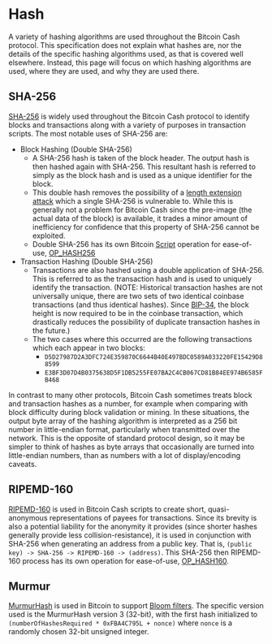 # Hash

A variety of hashing algorithms are used throughout the Bitcoin Cash protocol.
This specification does not explain what hashes are, nor the details of the specific hashing algorithms used, as that is covered well elsewhere.
Instead, this page will focus on which hashing algorithms are used, where they are used, and why they are used there.

## SHA-256
[SHA-256](https://en.wikipedia.org/wiki/SHA-2) is widely used throughout the Bitcoin Cash protocol to identify blocks and transactions along with a variety of purposes in transaction scripts.
The most notable uses of SHA-256 are:

 - Block Hashing (Double SHA-256)
	 - A SHA-256 hash is taken of the block header.
The output hash is then hashed again with SHA-256.
This resultant hash is referred to simply as the block hash and is used as a unique identifier for the block.
	 - This double hash removes the possibility of a [length extension attack](https://en.wikipedia.org/wiki/Length_extension_attack) which a single SHA-256 is vulnerable to.
While this is generally not a problem for Bitcoin Cash since the pre-image (the actual data of the block) is available, it trades a minor amount of inefficiency for confidence that this property of SHA-256 cannot be exploited.
	 - Double SHA-256 has its own Bitcoin [Script](/protocol/blockchain/script) operation for ease-of-use, [OP_HASH256](/protocol/blockchain/script/opcodes/op-hash256)
 - Transaction Hashing (Double SHA-256)
	 - Transactions are also hashed using a double application of SHA-256.
This is referred to as the transaction hash and is used to uniquely identify the transaction.
(NOTE: Historical transaction hashes are not universally unique, there are two sets of two identical coinbase transactions (and thus identical hashes).
Since [BIP-34](/protocol/forks/bip-0034), the block height is now required to be in the coinbase transaction, which drastically reduces the possibility of duplicate transaction hashes in the future.)
	 - The two cases where this occurred are the following transactions which each appear in two blocks:
		 - `D5D27987D2A3DFC724E359870C6644B40E497BDC0589A033220FE15429D88599`
		 - `E3BF3D07D4B0375638D5F1DB5255FE07BA2C4CB067CD81B84EE974B6585FB468`

In contrast to many other protocols, Bitcoin Cash sometimes treats block and transaction hashes as a number, for example when comparing with block difficulty during block validation or mining.
In these situations, the output byte array of the hashing algorithm is interpreted as a 256 bit number in little-endian format, particularly when transmitted over the network.
This is the opposite of standard protocol design, so it may be simpler to think of hashes as byte arrays that occasionally are turned into little-endian numbers, than as numbers with a lot of display/encoding caveats.

## RIPEMD-160
[RIPEMD-160](https://en.wikipedia.org/wiki/RIPEMD) is used in Bitcoin Cash scripts to create short, quasi-anonymous representations of payees for transactions.
Since its brevity is also a potential liability for the anonymity it provides (since shorter hashes generally provide less collision-resistance), it is used in conjunction with SHA-256 when generating an address from a public key.
That is, `(public key) -> SHA-256 -> RIPEMD-160 -> (address)`.
This SHA-256 then RIPEMD-160 process has its own operation for ease-of-use, [OP_HASH160](/protocol/blockchain/script/op-codes/op-hash160).
 ## Murmur

[MurmurHash](https://en.wikipedia.org/wiki/MurmurHash) is used in Bitcoin to support [Bloom filters](https://en.wikipedia.org/wiki/Bloom_filter).
The specific version used is the MurmurHash version 3 (32-bit), with the first hash initialized to `(numberOfHashesRequired * 0xFBA4C795L + nonce)` where `nonce` is a randomly chosen 32-bit unsigned integer.
